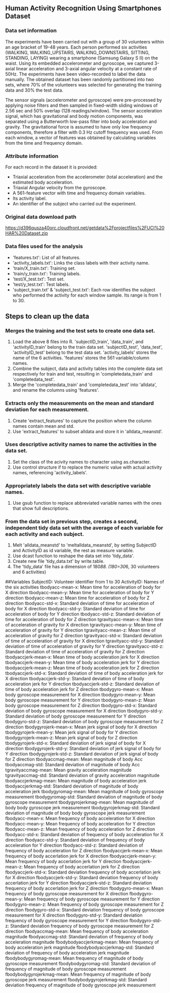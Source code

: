 ## Human Activity Recognition Using Smartphones Dataset
### Data set information
The experiments have been carried out with a group of 30 volunteers within an age bracket of 19-48 years. Each person performed six activities (WALKING, WALKING_UPSTAIRS, WALKING_DOWNSTAIRS, SITTING, STANDING, LAYING) wearing a smartphone (Samsung Galaxy S II) on the waist. Using its embedded accelerometer and gyroscope, we captured 3-axial linear acceleration and 3-axial angular velocity at a constant rate of 50Hz. The experiments have been video-recorded to label the data manually. The obtained dataset has been randomly partitioned into two sets, where 70% of the volunteers was selected for generating the training data and 30% the test data. 

The sensor signals (accelerometer and gyroscope) were pre-processed by applying noise filters and then sampled in fixed-width sliding windows of 2.56 sec and 50% overlap (128 readings/window). The sensor acceleration signal, which has gravitational and body motion components, was separated using a Butterworth low-pass filter into body acceleration and gravity. The gravitational force is assumed to have only low frequency components, therefore a filter with 0.3 Hz cutoff frequency was used. From each window, a vector of features was obtained by calculating variables from the time and frequency domain.
### Attribute information
For each record in the dataset it is provided: 
- Triaxial acceleration from the accelerometer (total acceleration) and the estimated body acceleration. 
- Triaxial Angular velocity from the gyroscope. 
- A 561-feature vector with time and frequency domain variables. 
- Its activity label. 
- An identifier of the subject who carried out the experiment.
### Original data download path
https://d396qusza40orc.cloudfront.net/getdata%2Fprojectfiles%2FUCI%20HAR%20Dataset.zip
### Data files used for the analysis
- 'features.txt': List of all features.
- 'activity_labels.txt': Links the class labels with their activity name.
- 'train/X_train.txt': Training set.
- 'train/y_train.txt': Training labels.
- 'test/X_test.txt': Test set.
- 'test/y_test.txt': Test labels.
- 'subject_train.txt' & 'subject_test.txt': Each row identifies the subject who performed the activity for each window sample. Its range is from 1 to 30. 

## Steps to clean up the data
### Merges the training and the test sets to create one data set.
1. Load the above 8 files into R. 'subjectID_train', 'data_train', and 'activityID_train' belong to the train data set. 'subjectID_test', 'data_test', 'activityID_test' belong to the test data set. 'activity_labels' stores the name of the 6 activities. 'features' stores the 561 variable/column names. 
2. Combine the subject, data and activity tables into the complete data set respectively for train and test, resulting in 'completedata_train' and 'completedata_test'.
3. Merge the 'completedata_train' and 'completedata_test' into 'alldata', and rename the columns using 'features'. 
### Extracts only the measurements on the mean and standard deviation for each measurement.
1. Create 'extract_features' to capture the position where the column names contain mean and std.
2. Use 'extract_features' to subset alldata and store it in 'alldata_meanstd'.
### Uses descriptive activity names to name the activities in the data set.
1. Set the class of the acivity names to character using as.character.
2. Use control structure if to replace the numeric value with actual activity names, referencing 'activity_labels'.
### Appropriately labels the data set with descriptive variable names.
1. Use gsub function to replace abbreviated variable names with the ones that show full descriptions.
### From the data set in previous step, creates a second, independent tidy data set with the average of each variable for each activity and each subject.
1. Melt 'alldata_meanstd' to 'meltalldata_meanstd', by setting SubjectID and ActivityID as id variable, the rest as measure variable.
2. Use dcast function to reshape the data set into 'tidy_data'.
3. Create new file 'tidy_data.txt' by write.table.
4. The 'tidy_data' file has a dimension of 180*88. (180=30*6, 30 volunteers and 6 activities)

##Variables
SubjectID: Volunteer identifier from 1 to 30
ActivityID: Names of the six activities
tbodyacc-mean-x: Mean time for acceleration of body for X direction
tbodyacc-mean-y: Mean time for acceleration of body for Y direction
tbodyacc-mean-z: Mean time for acceleration of body for Z direction
tbodyacc-std-x: Standard deviation of time for acceleration of body for X direction
tbodyacc-std-y: Standard deviation of time for acceleration of body for Y direction
tbodyacc-std-z: Standard deviation of time for acceleration of body for Z direction
tgravityacc-mean-x: Mean time of acceleration of gravity for X direction
tgravityacc-mean-y: Mean time of acceleration of gravity for Y direction
tgravityacc-mean-z: Mean time of acceleration of gravity for Z direction
tgravityacc-std-x: Standard deviation of time of acceleration of gravity for X direction
tgravityacc-std-y: Standard deviation of time of acceleration of gravity for Y direction
tgravityacc-std-z: Standard deviation of time of acceleration of gravity for Z direction
tbodyaccjerk-mean-x: Mean time of body acceleration jerk for X direction
tbodyaccjerk-mean-y: Mean time of body acceleration jerk for Y direction
tbodyaccjerk-mean-z: Mean time of body acceleration jerk for Z direction
tbodyaccjerk-std-x: Standard deviation of time of body acceleration jerk for X direction
tbodyaccjerk-std-y: Standard deviation of time of body acceleration jerk for Y direction
tbodyaccjerk-std-z: Standard deviation of time of body acceleration jerk for Z direction
tbodygyro-mean-x: Mean body gyroscope measurement for X direction
tbodygyro-mean-y: Mean body gyroscope measurement for Y direction
tbodygyro-mean-z: Mean body gyroscope measurement for Z direction
tbodygyro-std-x: Standard deviation of body gyroscope measurement for X direction
tbodygyro-std-y: Standard deviation of body gyroscope measurement for Y direction
tbodygyro-std-z: Standard deviation of body gyroscope measurement for Z direction
tbodygyrojerk-mean-x: Mean jerk signal of body for X direction
tbodygyrojerk-mean-y: Mean jerk signal of body for Y direction
tbodygyrojerk-mean-z: Mean jerk signal of body for Z direction
tbodygyrojerk-std-x: Standard deviation of jerk signal of body for X direction
tbodygyrojerk-std-y: Standard deviation of jerk signal of body for Y direction
tbodygyrojerk-std-z: Standard deviation of jerk signal of body for Z direction
tbodyaccmag-mean: Mean magnitude of body Acc
tbodyaccmag-std: Standard deviation of magnitude of body Acc
tgravityaccmag-mean: Mean gravity acceleration magnitude
tgravityaccmag-std: Standard deviation of gravity acceleration magnitude
tbodyaccjerkmag-mean: Mean magnitude of body acceleration jerk
tbodyaccjerkmag-std: Standard deviation of magnitude of body acceleration jerk
tbodygyromag-mean: Mean magnitude of body gyroscope measurement
tbodygyromag-std: Standard deviation of magnitude of body gyroscope measurement
tbodygyrojerkmag-mean: Mean magnitude of body body gyroscope jerk measurement
tbodygyrojerkmag-std: Standard deviation of magnitude of body body gyroscope jerk measurement
fbodyacc-mean-x: Mean frequency of body acceleration for X direction
fbodyacc-mean-y: Mean frequency of body acceleration for Y direction
fbodyacc-mean-z: Mean frequency of body acceleration for Z direction
fbodyacc-std-x: Standard deviation of frequency of body acceleration for X direction
fbodyacc-std-y: Standard deviation of frequency of body acceleration for Y direction
fbodyacc-std-z: Standard deviation of frequency of body acceleration for Z direction
fbodyaccjerk-mean-x: Mean frequency of body accerlation jerk for X direction
fbodyaccjerk-mean-y: Mean frequency of body accerlation jerk for Y direction
fbodyaccjerk-mean-z: Mean frequency of body accerlation jerk for Z direction
fbodyaccjerk-std-x: Standard deviation frequency of body accerlation jerk for X direction
fbodyaccjerk-std-y: Standard deviation frequency of body accerlation jerk for Y direction
fbodyaccjerk-std-z: Standard deviation frequency of body accerlation jerk for Z direction
fbodygyro-mean-x: Mean frequency of body gyroscope measurement for X direction
fbodygyro-mean-y: Mean frequency of body gyroscope measurement for Y direction
fbodygyro-mean-z: Mean frequency of body gyroscope measurement for Z direction
fbodygyro-std-x: Standard deviation frequency of body gyroscope measurement for X direction
fbodygyro-std-y: Standard deviation frequency of body gyroscope measurement for Y direction
fbodygyro-std-z: Standard deviation frequency of body gyroscope measurement for Z direction
fbodyaccmag-mean: Mean frequency of body acceleration magnitude
fbodyaccmag-std: Standard deviation of frequency of body acceleration magnitude
fbodybodyaccjerkmag-mean: Mean frequency of body acceleration jerk magnitude
fbodybodyaccjerkmag-std: Standard deviation of frequency of body acceleration jerk magnitude
fbodybodygyromag-mean: Mean frequency of magnitude of body gyroscope measurement
fbodybodygyromag-std: Standard deviation of frequency of magnitude of body gyroscope measurement
fbodybodygyrojerkmag-mean: Mean frequency of magnitude of body gyroscope jerk measurement
fbodybodygyrojerkmag-std: Standard deviation frequency of magnitude of body gyroscope jerk measurement
